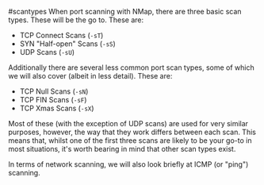 #scantypes 
When port scanning with NMap, there are three basic scan types. These will be the go to. These are:

-   TCP Connect Scans (`-sT`)
-   SYN "Half-open" Scans (`-sS`)
-   UDP Scans (`-sU`)

Additionally there are several less common port scan types, some of which we will also cover (albeit in less detail). These are:

-   TCP Null Scans (`-sN`)
-   TCP FIN Scans (`-sF`)
-   TCP Xmas Scans (`-sX`)

Most of these (with the exception of UDP scans) are used for very similar purposes, however, the way that they work differs between each scan. This means that, whilst one of the first three scans are likely to be your go-to in most situations, it's worth bearing in mind that other scan types exist.

In terms of network scanning, we will also look briefly at ICMP (or "ping") scanning.